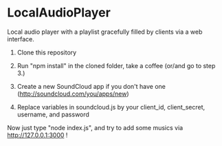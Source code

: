 # LocalAudioPlayer
Local audio player with a playlist gracefully filled by clients via a web interface.


1. Clone this repository

2. Run "npm install" in the cloned folder, take a coffee (or/and go to step 3.)

3. Create a new SoundCloud app if you don't have one (http://soundcloud.com/you/apps/new)

4. Replace variables in soundcloud.js by your client_id, client_secret, username, and password


Now just type "node index.js", and try to add some musics via http://127.0.0.1:3000 !
